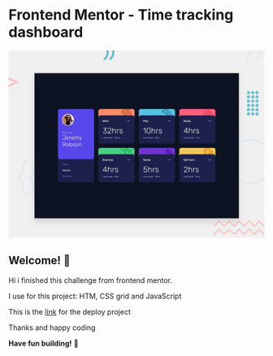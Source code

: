 # Frontend Mentor - Time tracking dashboard

![Design preview for the Time tracking dashboard coding challenge](./src/design/desktop-preview.jpg)

## Welcome! 👋
Hi i finished this challenge from frontend mentor.

I use for this project:
HTM, CSS grid and JavaScript

This is the [link](https://arirockdev.github.io/time-tracking-dashboard/) for the deploy project

Thanks and happy coding

**Have fun building!** 🚀
